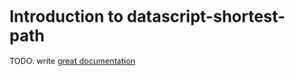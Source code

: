 # Introduction to datascript-shortest-path

TODO: write [great documentation](http://jacobian.org/writing/what-to-write/)
